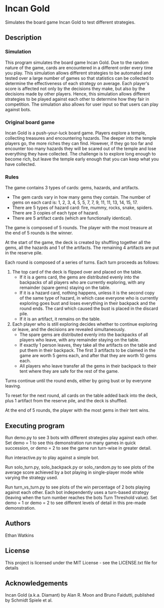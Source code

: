 # Incan Gold

Simulates the board game Incan Gold to test different strategies.

## Description

### Simulation

This program simulates the board game Incan Gold. Due to the random nature of
the game, cards are encountered in a different order every time you play.
This simulation allows different strategies to be automated and tested over 
a large number of games so that statistics can be collected to determine the 
effectiveness of each strategy on average. Each player's score is affected not 
only by the decisions they make, but also by the decisions made by other players.
Hence, this simulation allows different strategies to be played against each other
to determine how they fair in competition. The simulation also allows for user
input so that users can play against bots.

### Original board game

Incan Gold is a push-your-luck board game. Players explore a temple,
collecting treasures and encountering hazards. The deeper into the
temple players go, the more riches they can find. However, if they go
too far and encounter too many hazards they will be scared out of the
temple and lose everything they have collected. The challenge is to
explore long enough to become rich, but leave the temple early enough
that you can keep what you have collected.

### Rules

The game contains 3 types of cards: gems, hazards, and artifacts.  
* The gem cards vary in how many gems they contain. The number of gems on each card is:
1, 2, 3, 4, 5, 5, 7, 7, 9, 11, 11, 13, 14, 15, 17.
* There are 5 types of hazard card: fire, mummy, rocks, snake, spiders. 
  There are 3 copies of each type of hazard.  
* There are 5 artifact cards (which are functionally identical).

The game is composed of 5 rounds. The player with the most treasure at
the end of 5 rounds is the winner.

At the start of the game, the deck is created by shuffling together all the gems,
all the hazards and 1 of the artifacts. The remaining 4 artifacts are put in the reserve pile.

Each round is composed of a series of turns. Each turn proceeds as follows:
1. The top card of the deck is flipped over and placed on the table.
   * If it is a gems card, the gems are distributed evenly into the backpacks of all players
     who are currently exploring, with any remainder (spare gems) staying on the table.
   * If it is a hazard card, nothing happens, unless it is the second copy of the same type of
     hazard, in which case everyone who is currently exploring goes bust and loses everything in
     their backpack and the round ends. The card which caused the bust is placed in the discard pile.
   * If it is an artifact, it remains on the table.
2. Each player who is still exploring decides whether to continue exploring or leave, and the decisions
   are revealed simultaneously.
   * The spare gems are distributed evenly into the backpacks of all players who leave, 
     with any remainder staying on the table.
   * If exactly 1 person leaves, they take all the artifacts on the table and put them in their backpack. 
     The first 3 artifacts to be claimed in the game are worth 5 gems each, and after that they are worth 10 gems each.
   * All players who leave transfer all the gems in their backpack to their tent where they are safe 
     for the rest of the game.

Turns continue until the round ends, either by going bust or by everyone leaving.

To reset for the next round, all cards on the table added back into the deck, plus 1 artifact from the reserve pile,
and the deck is shuffled.
  
At the end of 5 rounds, the player with the most gems in their tent wins.

## Executing program

Run demo.py to see 3 bots with different strategies play against each other.
Set demo = 1 to see this demonstration run many games in quick
succession, or demo = 2 to see the game run turn-wise in greater detail.

Run interactive.py to play against a simple bot.

Run solo_turn.py, solo_backpack.py or solo_random.py to see
plots of the average score achieved by a bot playing in
single-player mode while varying the strategy used.

Run turn_vs_turn.py to see plots of the win percentage of 2 
bots playing against each other. Each bot independently
uses a turn-based strategy (leaving when the turn number
reaches the bots Turn Threshold value). Set demo = 1 or 
demo = 2 to see different levels of detail in this
pre-made demonstration.

## Authors

Ethan Watkins

## License

This project is licensed under the MIT License - see the LICENSE.txt file for details

## Acknowledgements

Incan Gold (a.k.a. Diamant) by Alan R. Moon and Bruno Faidutti, published by Schmidt Spiele et al.